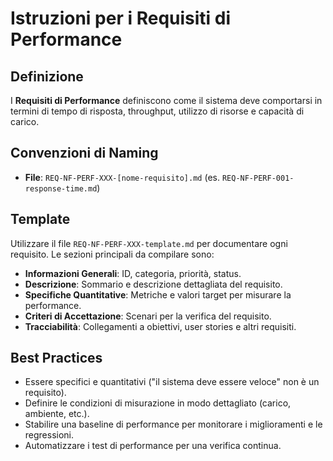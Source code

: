 # Istruzioni per i Requisiti di Performance

## Definizione

I **Requisiti di Performance** definiscono come il sistema deve comportarsi in termini di tempo di risposta, throughput, utilizzo di risorse e capacità di carico.

## Convenzioni di Naming

- **File**: `REQ-NF-PERF-XXX-[nome-requisito].md` (es. `REQ-NF-PERF-001-response-time.md`)

## Template

Utilizzare il file `REQ-NF-PERF-XXX-template.md` per documentare ogni requisito. Le sezioni principali da compilare sono:

- **Informazioni Generali**: ID, categoria, priorità, status.
- **Descrizione**: Sommario e descrizione dettagliata del requisito.
- **Specifiche Quantitative**: Metriche e valori target per misurare la performance.
- **Criteri di Accettazione**: Scenari per la verifica del requisito.
- **Tracciabilità**: Collegamenti a obiettivi, user stories e altri requisiti.

## Best Practices

- Essere specifici e quantitativi ("il sistema deve essere veloce" non è un requisito).
- Definire le condizioni di misurazione in modo dettagliato (carico, ambiente, etc.).
- Stabilire una baseline di performance per monitorare i miglioramenti e le regressioni.
- Automatizzare i test di performance per una verifica continua.
